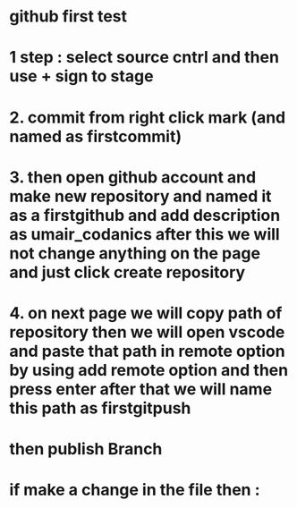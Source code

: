 # github first test
# 1 step : select source cntrl and then use + sign to stage
# 2. commit from right click mark (and named as firstcommit)
# 3. then open github account and make new repository and named it as a firstgithub and add description as umair_codanics after this we will not change anything on the page and just click create repository
# 4. on next page we will copy path of repository then we will open vscode and paste that path in remote option by using add remote option and then press enter after that we will name this path as firstgitpush
# then publish Branch
# if make a change in the file then :
